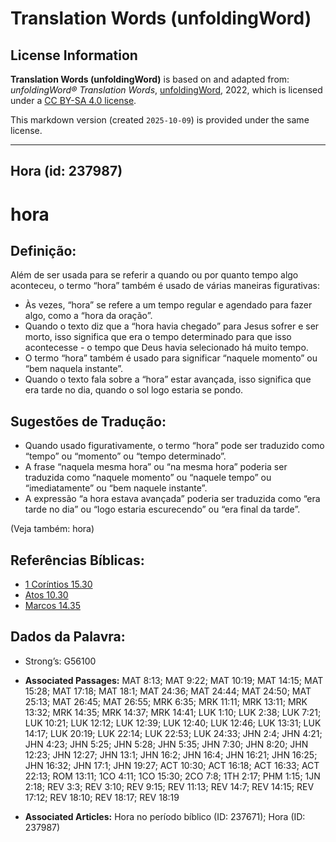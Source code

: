 # Translation Words (unfoldingWord)

## License Information

**Translation Words (unfoldingWord)** is based on and adapted from: _unfoldingWord® Translation Words_, [unfoldingWord](https://unfoldingword.org/utw), 2022, which is licensed under a [CC BY-SA 4.0 license](https://creativecommons.org/licenses/by-sa/4.0/legalcode.en).

This markdown version (created `2025-10-09`) is provided under the same license.



--------------------------------

## Hora (id: 237987)

hora
====

Definição:
----------

Além de ser usada para se referir a quando ou por quanto tempo algo aconteceu, o termo “hora” também é usado de várias maneiras figurativas:

* Às vezes, “hora” se refere a um tempo regular e agendado para fazer algo, como a “hora da oração”.
* Quando o texto diz que a “hora havia chegado” para Jesus sofrer e ser morto, isso significa que era o tempo determinado para que isso acontecesse \- o tempo que Deus havia selecionado há muito tempo.
* O termo “hora” também é usado para significar “naquele momento” ou “bem naquela instante”.
* Quando o texto fala sobre a “hora” estar avançada, isso significa que era tarde no dia, quando o sol logo estaria se pondo.

Sugestões de Tradução:
----------------------

* Quando usado figurativamente, o termo “hora” pode ser traduzido como “tempo” ou “momento” ou “tempo determinado”.
* A frase “naquela mesma hora” ou “na mesma hora” poderia ser traduzida como “naquele momento” ou “naquele tempo” ou “imediatamente” ou “bem naquele instante”.
* A expressão “a hora estava avançada” poderia ser traduzida como “era tarde no dia” ou “logo estaria escurecendo” ou “era final da tarde”.

(Veja também: hora)

Referências Bíblicas:
---------------------

* [1 Coríntios 15\.30](https://ref.ly/1Cor15:30)
* [Atos 10\.30](https://ref.ly/Acts10:30)
* [Marcos 14\.35](https://ref.ly/Mark14:35)

Dados da Palavra:
-----------------

* Strong’s: G56100

* **Associated Passages:** MAT 8:13; MAT 9:22; MAT 10:19; MAT 14:15; MAT 15:28; MAT 17:18; MAT 18:1; MAT 24:36; MAT 24:44; MAT 24:50; MAT 25:13; MAT 26:45; MAT 26:55; MRK 6:35; MRK 11:11; MRK 13:11; MRK 13:32; MRK 14:35; MRK 14:37; MRK 14:41; LUK 1:10; LUK 2:38; LUK 7:21; LUK 10:21; LUK 12:12; LUK 12:39; LUK 12:40; LUK 12:46; LUK 13:31; LUK 14:17; LUK 20:19; LUK 22:14; LUK 22:53; LUK 24:33; JHN 2:4; JHN 4:21; JHN 4:23; JHN 5:25; JHN 5:28; JHN 5:35; JHN 7:30; JHN 8:20; JHN 12:23; JHN 12:27; JHN 13:1; JHN 16:2; JHN 16:4; JHN 16:21; JHN 16:25; JHN 16:32; JHN 17:1; JHN 19:27; ACT 10:30; ACT 16:18; ACT 16:33; ACT 22:13; ROM 13:11; 1CO 4:11; 1CO 15:30; 2CO 7:8; 1TH 2:17; PHM 1:15; 1JN 2:18; REV 3:3; REV 3:10; REV 9:15; REV 11:13; REV 14:7; REV 14:15; REV 17:12; REV 18:10; REV 18:17; REV 18:19
* **Associated Articles:** Hora no período bíblico (ID: 237671); Hora (ID: 237987)

